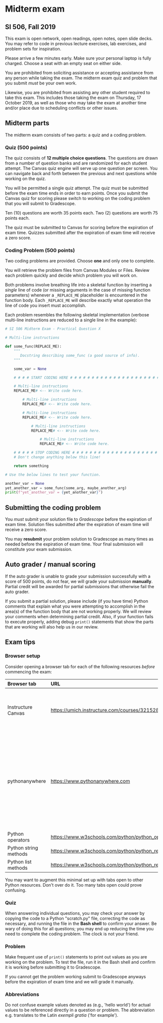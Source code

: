 # Midterm exam
## SI 506, Fall 2019
This exam is open network, open readings, open notes, open slide decks. You may refer to code in previous lecture exercises, lab exercises, and problem sets for inspiration.

Please arrive a few minutes early.  Make sure your personal laptop is fully charged.  Choose a seat with an empty seat on either side.  

You are prohibited from soliciting assistance or accepting assistance from any person while taking the exam. The midterm exam quiz and problem that you submit _must_ be your own work.

Likewise, you are prohibited from assisting any other student required to take this exam.  This includes those taking the exam on Thursday, 17 October 2019, as well as those who may take the exam at another time and/or place due to scheduling conflicts or other issues.

## Midterm parts
The midterm exam consists of two parts: a quiz and a coding problem.

### Quiz (500 points)
The quiz consists of __12 multiple choice questions__. The questions are drawn from a number of question banks and are randomized for each student attempt. The Canvas quiz engine will serve up one question per screen. You can navigate back and forth between the previous and next questions while working on the quiz. 

You will be permitted a single quiz attempt. The quiz must be submitted before the exam time ends in order to earn points. Once you submit the Canvas quiz for scoring please switch to working on the coding problem that you will submit to Gradescope.

Ten (10) questions are worth 35 points each. Two (2) questions are worth 75 points each.

The quiz must be submitted to Canvas for scoring before the expiration of exam time. Quizzes submitted after the expiration of exam time will receive a zero score.

### Coding Problem (500 points)
Two coding problems are provided.  Choose __one__ and only one to complete.

You will retrieve the problem files from Canvas Modules or Files. Review each problem quickly and decide which problem you will work on.

Both problems involve breathing life into a skeletal function by inserting  a _single_ line of code (or missing arguments in the case of missing function parameters) whenever a `_REPLACE_ME` placeholder is encountered in the function body. Each `_REPLACE_ME` will describe exactly what operation the line of code you insert must accomplish.

Each problem resembles the following skeletal implementation (verbose multi-line instructions are reduced to a single line in the example):

```python
# SI 506 Midterm Exam - Practical Question X

# Multi-line instructions

def some_func(REPLACE_ME):
    """
       Docstring describing some_func (a good source of info).
    """

    some_var = None

    # # # # START CODING HERE # # # # # # # # # # # # # # # # # # # # #

    # Multi-line instructions
    REPLACE_ME# <-- Write code here.

        # Multi-line instructions
        REPLACE_ME# <-- Write code here.

        # Multi-line instructions
        REPLACE_ME# <-- Write code here.

            # Multi-line instructions
            REPLACE_ME# <-- Write code here.

                # Multi-line instructions
                REPLACE_ME# <-- Write code here.

    # # # # # STOP CODING HERE # # # # # # # # # # # # # # # # # # # # #
    # Don't change anything below this line!

    return something

# Use the below lines to test your function.

another_var = None
yet_another_var = some_func(some_arg, maybe_another_arg)
print(f"yet_another_var = {yet_another_var}")
```

## Submitting the coding problem
You _must_ submit your solution file to _Gradescope_ before the expiration of exam time. Solution files submitted after the expiration of exam time will receive a zero score.

You may __resubmit__ your problem solution to Gradescope as many times as needed before the expiration of exam time. Your final submission will constitute your exam submission.

## Auto grader / manual scoring
If the auto grader is unable to grade your submission successfully with a score of 500 points, do not fear, we will grade your submission __manually__. Partial credit will be awarded for partial submissions that otherwise fail the auto grader.

If you submit a partial solution, please include (if you have time) Python comments that explain what you were attempting to accomplish in the area(s) of the function body that are not working properly. We will review your comments when determining partial credit. Also, if your function fails to execute properly, adding debug `print()` statements that show the parts that are working will also help us in our review.

## Exam tips

### Browser setup
Consider opening a browser tab for each of the following resources _before_ commencing the exam:

| Browser tab | URL | Note |
| :---------- | :-- | :--- |
| Instructure Canvas | https://umich.instructure.com/courses/321528 | See Modules for the link to the midterm Quiz and problems. |
| pythonanywhere | https://www.pythonanywhere.com | Do the midterm problem here (unless running Python locally); a `scratch.py` file may also prove useful during the quiz portion of the exam. |
| Python operators | https://www.w3schools.com/python/python_operators.asp | Optional |
| Python string methods | https://www.w3schools.com/python/python_ref_string.asp | Optional |
| Python list methods | https://www.w3schools.com/python/python_ref_list.asp | Optional |

You may want to augment this minimal set up with tabs open to other Python resources. Don't over do it. Too many tabs open could prove confusing.

### Quiz
When answering individual questions, you may check your answer by copying the code to a Python "scratch.py" file, correcting the code as necessary, and running the file in the __Bash shell__ to confirm your answer.  Be wary of doing this for all questions; you may end up reducing the time you need to complete the coding problem. The clock is not your friend.

### Problem
Make frequent use of `print()` statements to print out values as you are working on the problem. To test the file, 
run it in the Bash shell and confirm it is working before submitting it to Gradescope.

If you cannot get the problem working submit to Gradescope anyways before the expiration of exam time and we will 
grade it manually.

### Abbreviations
Do not confuse example values denoted as (e.g., 'hello world') for actual values
to be referenced directly in a question or problem. The abbreviation e.g. translates to the Latin _exempli gratia_ 
('for example').
